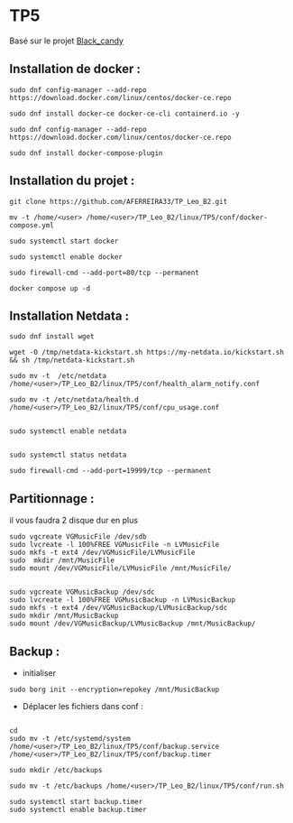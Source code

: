 # TP5

Basé sur le projet [Black_candy](https://github.com/blackcandy-org/black_candy/tree/7f9202bd8a9777d439e95eabd0654e9b4a336be9)

## Installation de docker :
```
sudo dnf config-manager --add-repo https://download.docker.com/linux/centos/docker-ce.repo

sudo dnf install docker-ce docker-ce-cli containerd.io -y

sudo dnf config-manager --add-repo https://download.docker.com/linux/centos/docker-ce.repo

sudo dnf install docker-compose-plugin
```

## Installation du projet :
```
git clone https://github.com/AFERREIRA33/TP_Leo_B2.git

mv -t /home/<user> /home/<user>/TP_Leo_B2/linux/TP5/conf/docker-compose.yml

sudo systemctl start docker

sudo systemctl enable docker

sudo firewall-cmd --add-port=80/tcp --permanent

docker compose up -d
```
## Installation Netdata :

```
sudo dnf install wget

wget -O /tmp/netdata-kickstart.sh https://my-netdata.io/kickstart.sh && sh /tmp/netdata-kickstart.sh

sudo mv -t  /etc/netdata /home/<user>/TP_Leo_B2/linux/TP5/conf/health_alarm_notify.conf

sudo mv -t /etc/netdata/health.d /home/<user>/TP_Leo_B2/linux/TP5/conf/cpu_usage.conf


sudo systemctl enable netdata


sudo systemctl status netdata

sudo firewall-cmd --add-port=19999/tcp --permanent

```

## Partitionnage :

il vous faudra 2 disque dur en plus

```
sudo vgcreate VGMusicFile /dev/sdb
sudo lvcreate -l 100%FREE VGMusicFile -n LVMusicFile
sudo mkfs -t ext4 /dev/VGMusicFile/LVMusicFile
sudo  mkdir /mnt/MusicFile
sudo mount /dev/VGMusicFile/LVMusicFile /mnt/MusicFile/


sudo vgcreate VGMusicBackup /dev/sdc
sudo lvcreate -l 100%FREE VGMusicBackup -n LVMusicBackup
sudo mkfs -t ext4 /dev/VGMusicBackup/LVMusicBackup/sdc
sudo mkdir /mnt/MusicBackup
sudo mount /dev/VGMusicBackup/LVMusicBackup /mnt/MusicBackup/
```

## Backup : 

- initialiser 
```
sudo borg init --encryption=repokey /mnt/MusicBackup
```
- Déplacer les fichiers dans conf :
```

cd
sudo mv -t /etc/systemd/system /home/<user>/TP_Leo_B2/linux/TP5/conf/backup.service /home/<user>/TP_Leo_B2/linux/TP5/conf/backup.timer

sudo mkdir /etc/backups

sudo mv -t /etc/backups /home/<user>/TP_Leo_B2/linux/TP5/conf/run.sh

sudo systemctl start backup.timer
sudo systemctl enable backup.timer
```